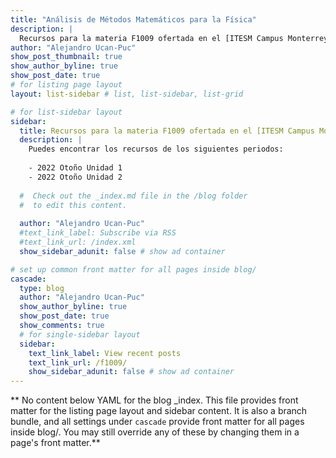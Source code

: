 ```yaml
---
title: "Análisis de Métodos Matemáticos para la Física"
description: |
  Recursos para la materia F1009 ofertada en el [ITESM Campus Monterrey](https://tec.mx/es).
author: "Alejandro Ucan-Puc"
show_post_thumbnail: true
show_author_byline: true
show_post_date: true
# for listing page layout
layout: list-sidebar # list, list-sidebar, list-grid

# for list-sidebar layout
sidebar: 
  title: Recursos para la materia F1009 ofertada en el [ITESM Campus Monterrey](https://tec.mx/es)
  description: |
    Puedes encontrar los recursos de los siguientes periodos:
    
    - 2022 Otoño Unidad 1
    - 2022 Otoño Unidad 2
    
  #  Check out the _index.md file in the /blog folder 
  #  to edit this content. 
  
  author: "Alejandro Ucan-Puc"
  #text_link_label: Subscribe via RSS
  #text_link_url: /index.xml
  show_sidebar_adunit: false # show ad container

# set up common front matter for all pages inside blog/
cascade:
  type: blog
  author: "Alejandro Ucan-Puc"
  show_author_byline: true
  show_post_date: true
  show_comments: true
  # for single-sidebar layout
  sidebar:
    text_link_label: View recent posts
    text_link_url: /f1009/
    show_sidebar_adunit: false # show ad container
---
```


** No content below YAML for the blog _index. This file provides front matter for the listing page layout and sidebar content. It is also a branch bundle, and all settings under `cascade` provide front matter for all pages inside blog/. You may still override any of these by changing them in a page's front matter.**
